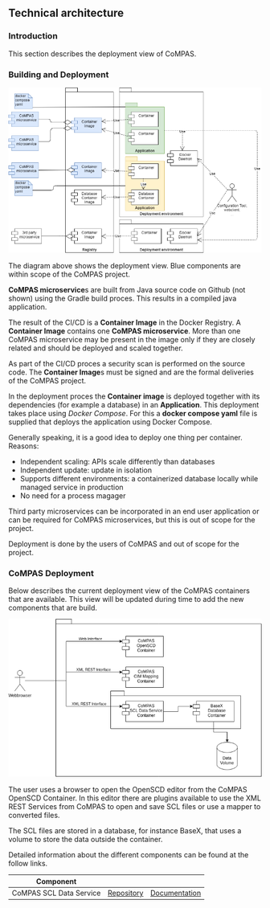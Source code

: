 <!--
SPDX-FileCopyrightText: 2021 Alliander N.V.

SPDX-License-Identifier: CC-BY-4.0
-->

## Technical architecture

### Introduction
This section describes the deployment view of CoMPAS.

### Building and Deployment
![](../functional-diagrams/deploy.png)

The diagram above shows the deployment view. Blue components are within scope of the CoMPAS project.

**CoMPAS microservice**s are built from Java source code on Github (not shown) using the Gradle build proces. This results in a compiled java application. 

The result of the CI/CD is a **Container Image** in the Docker Registry. A **Container Image** contains one **CoMPAS microservice**. More than one CoMPAS microservice may be present in the image only if they are closely related and should be deployed and scaled together.

As part of the CI/CD proces a security scan is performed on the source code. The **Container Image**s must be signed and are the formal deliveries of the CoMPAS project.

In the deployment proces the **Container image** is deployed together with its dependencies (for example a database) in an **Application**. This deployment takes place using *Docker Compose*. For this a **docker compose yaml** file is supplied that deploys the application using Docker Compose.

Generally speaking, it is a good idea to deploy one thing per container. Reasons:
* Independent scaling: APIs scale differently than databases
* Independent update: update in isolation
* Supports different environments: a containerized database locally while managed service in production
* No need for a process magager


Third party microservices can be incorporated in an end user application or can be required for CoMPAS microservices, but this is out of scope for the project.

Deployment is done by the users of CoMPAS and out of scope for the project.

### CoMPAS Deployment
Below describes the current deployment view of the CoMPAS containers that are available.
This view will be updated during time to add the new components that are build.

![CoMPAS Deploment View](images/CoMPAS-DeploymentView.png)

The user uses a browser to open the OpenSCD editor from the CoMPAS OpenSCD Container. In this editor there are plugins
available to use the XML REST Services from CoMPAS to open and save SCL files or use a mapper to converted files.

The SCL files are stored in a database, for instance BaseX, that uses a volume to store the data outside the container.

Detailed information about the different components can be found at the follow links.

| Component |  |  |
| --- | --- | --- | 
| CoMPAS SCL Data Service | [Repository](https://github.com/com-pas/compas-scl-data-service)  | [Documentation](https://github.com/com-pas/compas-scl-data-service/blob/doc/compas-scl-data-service.md) |
